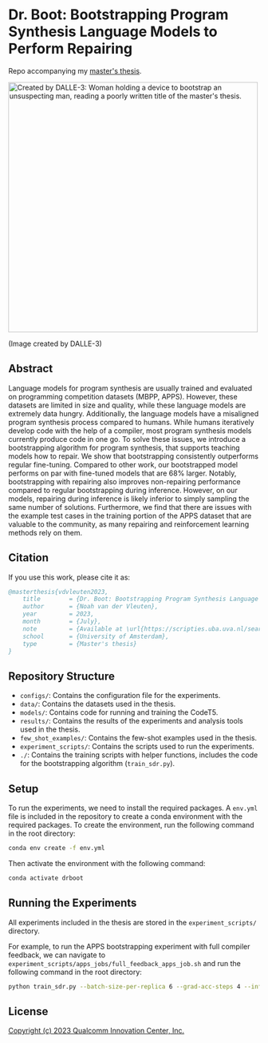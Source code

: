 # Dr. Boot: Bootstrapping Program Synthesis Language Models to Perform Repairing
Repo accompanying my [master's thesis](https://scripties.uba.uva.nl/search?id=record_54126).

<img alt="Created by DALLE-3: Woman holding a device to bootstrap an unsuspecting man, reading a poorly written title of the master&#39;s thesis." height="500" src="https://th.bing.com/th/id/OIG1.3PI.fUVVbpzSxIXVqf1K?pid=ImgGn" title="Image for repo" width="500"/>

(Image created by DALLE-3)

## Abstract
Language models for program synthesis are usually trained and evaluated on programming competition datasets (MBPP, APPS). However, these datasets are limited in size and quality, while these language models are extremely data hungry. Additionally, the language models have a misaligned program synthesis process compared to humans. While humans iteratively develop code with the help of a compiler, most program synthesis models currently produce code in one go. To solve these issues, we introduce a bootstrapping algorithm for program synthesis, that supports teaching models how to repair. We show that bootstrapping consistently outperforms regular fine-tuning. Compared to other work, our bootstrapped model performs on par with fine-tuned models that are 68% larger. Notably, bootstrapping with repairing also improves non-repairing performance compared to regular bootstrapping during inference. However, on our models, repairing during inference is likely inferior to simply sampling the same number of solutions. Furthermore, we find that there are issues with the example test cases in the training portion of the APPS dataset that are valuable to the community, as many repairing and reinforcement learning methods rely on them.

## Citation
If you use this work, please cite it as:
```bibtex
@masterthesis{vdvleuten2023,
    title        = {Dr. Boot: Bootstrapping Program Synthesis Language Models to Perform Repairing},
    author       = {Noah van der Vleuten},
    year         = 2023,
    month        = {July},
    note         = {Available at \url{https://scripties.uba.uva.nl/search?id=record_54126}},
    school       = {University of Amsterdam},
    type         = {Master's thesis}
}
```

## Repository Structure
- `configs/`: Contains the configuration file for the experiments.
- `data/`: Contains the datasets used in the thesis.
- `models/`: Contains code for running and training the CodeT5.
- `results/`: Contains the results of the experiments and analysis tools used in the thesis.
- `few_shot_examples/`: Contains the few-shot examples used in the thesis.
- `experiment_scripts/`: Contains the scripts used to run the experiments.
- `./`: Contains the training scripts with helper functions, includes the code for the bootstrapping algorithm (`train_sdr.py`).

## Setup
To run the experiments, we need to install the required packages. A `env.yml` file is included in the repository to create a conda environment with the required packages. To create the environment, run the following command in the root directory:
```bash
conda env create -f env.yml
```

Then activate the environment with the following command:
```bash
conda activate drboot
```

## Running the Experiments
All experiments included in the thesis are stored in the `experiment_scripts/` directory.

For example, to run the APPS bootstrapping experiment with full compiler feedback, we can navigate to `experiment_scripts/apps_jobs/full_feedback_apps_job.sh` and run the following command in the root directory:
```bash
python train_sdr.py --batch-size-per-replica 6 --grad-acc-steps 4 --inference_batch_size 70 --num_workers 16 --model codet5-large-ntp-py --training_mode full_feedback --exp_name full_feedback_bootstrap_apps_1 --perform_experiments --beam_search_batch_size 35 --dataset APPS --only_perform_basic_tests --seed 18 --validate_first_step  --model codet5-large-ntp-py
```

## License
[Copyright (c) 2023 Qualcomm Innovation Center, Inc.](LICENSE)
